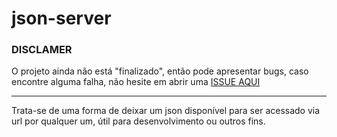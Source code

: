 # json-server
### DISCLAMER 

O projeto ainda não está "finalizado", então pode apresentar bugs, caso encontre alguma falha, não hesite em abrir uma [ISSUE AQUI](https://github.com/YrllanBrandao/json-server/issues)

<HR>


Trata-se de uma forma de deixar um json disponível para ser acessado via url por qualquer um, útil para desenvolvimento ou outros fins.
